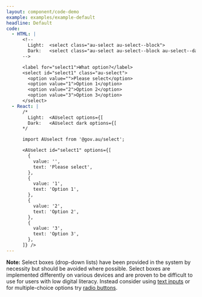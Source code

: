 ```yaml
---
layout: component/code-demo
example: examples/example-default
headline: Default
code:
  - HTML: |
      <!--
        Light:  <select class="au-select au-select--block">
        Dark:   <select class="au-select au-select--block au-select--dark">
      -->

      <label for="select1">What option?</label>
      <select id="select1" class="au-select">
        <option value="">Please select</option>
        <option value="1">Option 1</option>
        <option value="2">Option 2</option>
        <option value="3">Option 3</option>
      </select>
  - React: |
      /*
        Light:  <AUselect options={[
        Dark:   <AUselect dark options={[
      */

      import AUselect from '@gov.au/select';

      <AUselect id="select1" options={[
        {
          value: '',
          text: 'Please select',
        },
        {
          value: '1',
          text: 'Option 1',
        },
        {
          value: '2',
          text: 'Option 2',
        },
        {
          value: '3',
          text: 'Option 3',
        },
      ]} />
---
```


**Note:** Select boxes (drop-down lists) have been provided in the system by necessity but should be avoided where possible. Select boxes are implemented differently on various devices and are proven to be difficult to use for users with low digital literacy. Instead consider using [text inputs](/components/text-inputs/) or for multiple-choice options try [radio buttons](/components/control-input/#radio).
